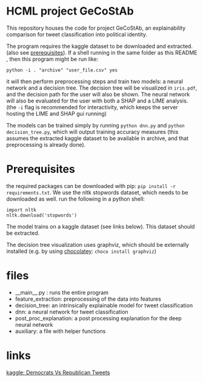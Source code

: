 # HCML project GeCoStAb

This repository houses the code for project GeCoStAb, an explainability comparison for tweet classification into political identity. 

The program requires the kaggle dataset to be downloaded and extracted. (also see [prerequisites](#Prerequisites)). If a shell running in the same folder as this README , then this program might be run like: 

```
python -i . "archive" "user_file.csv" yes
```

it will then perform preprocessing steps and train two models: a neural network and a decision tree. The decision tree will be visualized in `iris.pdf`, and the decision path for the user will also be shown. The neural network will also be evaluated for the user with both a SHAP and a LIME analysis. (the `-i` flag is recommended for interactivity, which keeps the server hosting the LIME and SHAP gui running) 

The models can be trained simply by running `python dnn.py` and `python decision_tree.py`, which will output training accuracy measures (this assumes the extracted kaggle dataset to be available in archive, and that preprocessing is already done). 

# Prerequisites

the required packages can be downloaded with pip: `pip install -r requirements.txt`. 
We use the nltk stopwords dataset, which needs to be downloaded as well. run the following in a python shell: 

```
import nltk
nltk.download('stopwords')
```

The model trains on a kaggle dataset (see links below). This dataset should be extracted. 

The decision tree visualization uses graphviz, which should be externally installed (e.g. by using [chocolatey](https://chocolatey.org/install): `choco install graphviz`)

# files
  - \_\_main\_\_.py : runs the entire program
  - feature_extraction: preprocessing of the data into features 
  - decision_tree: an intrinsically explainable model for tweet classification
  - dnn: a neural network for tweet classification
  - post\_proc\_explanation: a post processing explanation for the deep neural network
  - auxiliary: a file with helper functions
# links
  [kaggle: Democrats Vs Republican Tweets](https://www.kaggle.com/kapastor/democratvsrepublicantweets)  
